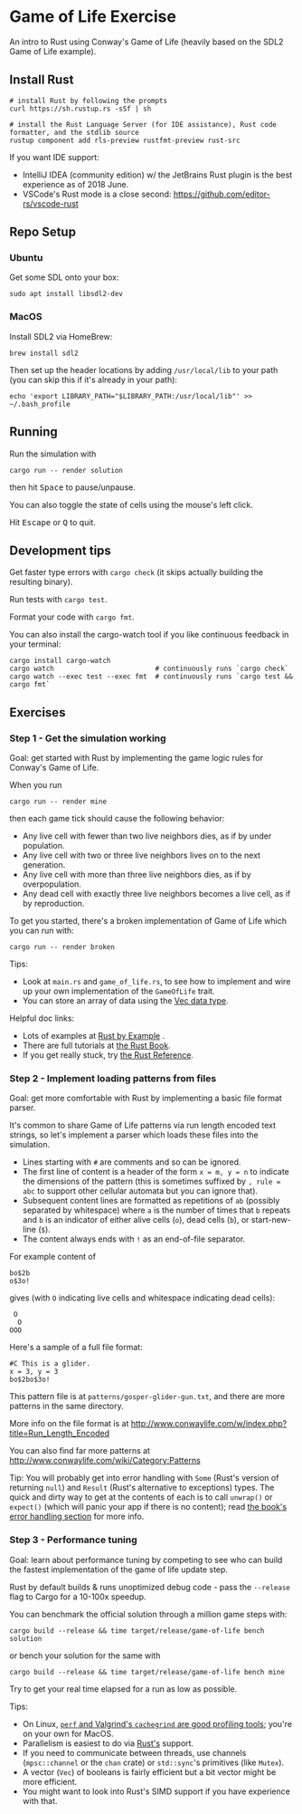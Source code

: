 Game of Life Exercise
=====================

An intro to Rust using Conway's Game of Life (heavily based on the SDL2 Game of Life example).

Install Rust
------------

    # install Rust by following the prompts
    curl https://sh.rustup.rs -sSf | sh

    # install the Rust Language Server (for IDE assistance), Rust code formatter, and the stdlib source 
    rustup component add rls-preview rustfmt-preview rust-src

If you want IDE support:

* IntelliJ IDEA (community edition) w/ the JetBrains Rust plugin is the best experience as of 2018 June.
* VSCode's Rust mode is a close second: https://github.com/editor-rs/vscode-rust

Repo Setup
----------

### Ubuntu

Get some SDL onto your box:

    sudo apt install libsdl2-dev

### MacOS

Install SDL2 via HomeBrew:

    brew install sdl2

Then set up the header locations by adding `/usr/local/lib` to your path (you can skip this if it's already in your path):

    echo 'export LIBRARY_PATH="$LIBRARY_PATH:/usr/local/lib"' >> ~/.bash_profile

Running
-------

Run the simulation with

    cargo run -- render solution

then hit <kbd>Space</kbd> to pause/unpause.

You can also toggle the state of cells using the mouse's left click.

Hit <kbd>Escape</kbd> or <kbd>Q</kbd> to quit.

Development tips
----------------

Get faster type errors with `cargo check` (it skips actually building the resulting binary).

Run tests with `cargo test`.

Format your code with `cargo fmt`.

You can also install the cargo-watch tool if you like continuous feedback in your terminal:

    cargo install cargo-watch
    cargo watch                         # continuously runs `cargo check`
    cargo watch --exec test --exec fmt  # continuously runs `cargo test && cargo fmt`

Exercises
---------

### Step 1 - Get the simulation working

Goal: get started with Rust by implementing the game logic rules for Conway's Game of Life.

When you run

    cargo run -- render mine

then each game tick should cause the following behavior:

* Any live cell with fewer than two live neighbors dies, as if by under population.
* Any live cell with two or three live neighbors lives on to the next generation.
* Any live cell with more than three live neighbors dies, as if by overpopulation.
* Any dead cell with exactly three live neighbors becomes a live cell, as if by reproduction.

To get you started, there's a broken implementation of Game of Life which you can run with:

    cargo run -- render broken

Tips:

* Look at `main.rs` and `game_of_life.rs`, to see how to implement and wire up your own implementation of the `GameOfLife` trait.
* You can store an array of data using the [Vec data type](https://doc.rust-lang.org/std/vec/struct.Vec.html).

Helpful doc links:

* Lots of examples at [Rust by Example](https://doc.rust-lang.org/rust-by-example/index.html) .
* There are full tutorials at [the Rust Book](https://doc.rust-lang.org/book/second-edition/index.html).
* If you get really stuck, try [the Rust Reference](https://doc.rust-lang.org/reference/index.html).

### Step 2 - Implement loading patterns from files

Goal: get more comfortable with Rust by implementing a basic file format parser.

It's common to share Game of Life patterns via run length encoded text strings, so let's implement a parser which loads these files into the simulation.

* Lines starting with `#` are comments and so can be ignored.
* The first line of content is a header of the form `x = m, y = n` to indicate the dimensions of the pattern (this is sometimes suffixed by `, rule = abc` to support other cellular automata but you can ignore that).
* Subsequent content lines are formatted as repetitions of `ab` (possibly separated by whitespace) where `a` is the number of times that `b` repeats and `b` is an indicator of either alive cells (`o`), dead cells (`b`), or start-new-line (`$`).
* The content always ends with `!` as an end-of-file separator.

For example content of

```
bo$2b
o$3o!
```

gives (with `O` indicating live cells and whitespace indicating dead cells):

```
 O
  O
OOO
```

Here's a sample of a full file format:

```
#C This is a glider.
x = 3, y = 3
bo$2bo$3o!
```

This pattern file is at `patterns/gosper-glider-gun.txt`, and there are more patterns in the same directory.

More info on the file format is at http://www.conwaylife.com/w/index.php?title=Run_Length_Encoded

You can also find far more patterns at http://www.conwaylife.com/wiki/Category:Patterns

Tip: You will probably get into error handling with `Some` (Rust's version of returning `null`) and `Result` (Rust's alternative to exceptions) types. The quick and dirty way to get at the contents of each is to call `unwrap()` or `expect()` (which will panic your app if there is no content); read [the book's error handling section](https://doc.rust-lang.org/book/second-edition/ch09-00-error-handling.html) for more info.

### Step 3 - Performance tuning

Goal: learn about performance tuning by competing to see who can build the fastest implementation of the game of life update step.

Rust by default builds & runs unoptimized debug code - pass the `--release` flag to Cargo for a 10-100x speedup.

You can benchmark the official solution through a million game steps with:

    cargo build --release && time target/release/game-of-life bench solution

or bench your solution for the same with

    cargo build --release && time target/release/game-of-life bench mine

Try to get your real time elapsed for a run as low as possible.

Tips:

* On Linux, [`perf` and Valgrind's `cachegrind` are good profiling tools](https://doc.rust-lang.org/book/second-edition/ch16-01-threads.html); you're on your own for MacOS.
* Parallelism is easiest to do via [Rust's](https://doc.rust-lang.org/book/second-edition/ch16-01-threads.html) support.
* If you need to communicate between threads, use channels (`mpsc::channel` or the `chan` crate) or `std::sync`'s primitives (like `Mutex`).
* A vector (`Vec`) of booleans is fairly efficient but a bit vector might be more efficient.
* You might want to look into Rust's SIMD support if you have experience with that.
